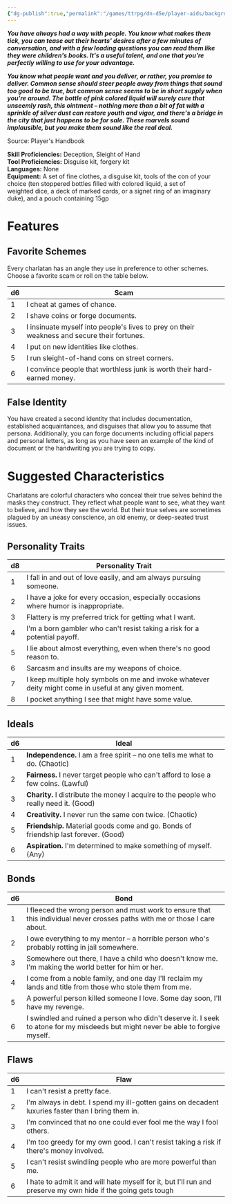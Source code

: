 ```yaml
---
{"dg-publish":true,"permalink":"/games/ttrpg/dn-d5e/player-aids/backgrounds/charlatan/","tags":["TTRPG/DND/5e"],"noteIcon":""}
---
```



**_You have always had a way with people. You know what makes them tick, you can tease out their hearts' desires after a few minutes of conversation, and with a few leading questions you can read them like they were children's books. It's a useful talent, and one that you're perfectly willing to use for your advantage._**

**_You know what people want and you deliver, or rather, you promise to deliver. Common sense should steer people away from things that sound too good to be true, but common sense seems to be in short supply when you're around. The bottle of pink colored liquid will surely cure that unseemly rash, this ointment – nothing more than a bit of fat with a sprinkle of silver dust can restore youth and vigor, and there's a bridge in the city that just happens to be for sale. These marvels sound implausible, but you make them sound like the real deal._**

Source: Player's Handbook

**Skill Proficiencies:** Deception, Sleight of Hand  
**Tool Proficiencies:** Disguise kit, forgery kit  
**Languages:** None  
**Equipment:** A set of fine clothes, a disguise kit, tools of the con of your choice (ten stoppered bottles filled with colored liquid, a set of weighted dice, a deck of marked cards, or a signet ring of an imaginary duke), and a pouch containing 15gp

# Features

## Favorite Schemes

Every charlatan has an angle they use in preference to other schemes. Choose a favorite scam or roll on the table below.

|d6|Scam|
|---|---|
|1|I cheat at games of chance.|
|2|I shave coins or forge documents.|
|3|I insinuate myself into people's lives to prey on their weakness and secure their fortunes.|
|4|I put on new identities like clothes.|
|5|I run sleight-of-hand cons on street corners.|
|6|I convince people that worthless junk is worth their hard-earned money.|

## False Identity

You have created a second identity that includes documentation, established acquaintances, and disguises that allow you to assume that persona. Additionally, you can forge documents including official papers and personal letters, as long as you have seen an example of the kind of document or the handwriting you are trying to copy.

# Suggested Characteristics

Charlatans are colorful characters who conceal their true selves behind the masks they construct. They reflect what people want to see, what they want to believe, and how they see the world. But their true selves are sometimes plagued by an uneasy conscience, an old enemy, or deep-seated trust issues.

## Personality Traits

|d8|Personality Trait|
|---|---|
|1|I fall in and out of love easily, and am always pursuing someone.|
|2|I have a joke for every occasion, especially occasions where humor is inappropriate.|
|3|Flattery is my preferred trick for getting what I want.|
|4|I'm a born gambler who can't resist taking a risk for a potential payoff.|
|5|I lie about almost everything, even when there's no good reason to.|
|6|Sarcasm and insults are my weapons of choice.|
|7|I keep multiple holy symbols on me and invoke whatever deity might come in useful at any given moment.|
|8|I pocket anything I see that might have some value.|

## Ideals

|d6|Ideal|
|---|---|
|1|**Independence.** I am a free spirit – no one tells me what to do. (Chaotic)|
|2|**Fairness.** I never target people who can't afford to lose a few coins. (Lawful)|
|3|**Charity.** I distribute the money I acquire to the people who really need it. (Good)|
|4|**Creativity.** I never run the same con twice. (Chaotic)|
|5|**Friendship.** Material goods come and go. Bonds of friendship last forever. (Good)|
|6|**Aspiration.** I'm determined to make something of myself. (Any)|

## Bonds

|d6|Bond|
|---|---|
|1|I fleeced the wrong person and must work to ensure that this individual never crosses paths with me or those I care about.|
|2|I owe everything to my mentor – a horrible person who's probably rotting in jail somewhere.|
|3|Somewhere out there, I have a child who doesn't know me. I'm making the world better for him or her.|
|4|I come from a noble family, and one day I'll reclaim my lands and title from those who stole them from me.|
|5|A powerful person killed someone I love. Some day soon, I'll have my revenge.|
|6|I swindled and ruined a person who didn't deserve it. I seek to atone for my misdeeds but might never be able to forgive myself.|

## Flaws

|d6|Flaw|
|---|---|
|1|I can't resist a pretty face.|
|2|I'm always in debt. I spend my ill-gotten gains on decadent luxuries faster than I bring them in.|
|3|I'm convinced that no one could ever fool me the way I fool others.|
|4|I'm too greedy for my own good. I can't resist taking a risk if there's money involved.|
|5|I can't resist swindling people who are more powerful than me.|
|6|I hate to admit it and will hate myself for it, but I'll run and preserve my own hide if the going gets tough|

